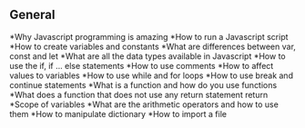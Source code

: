## General
*Why Javascript programming is amazing
*How to run a Javascript script
*How to create variables and constants
*What are differences between var, const and let
*What are all the data types available in Javascript
*How to use the if, if ... else statements
*How to use comments
*How to affect values to variables
*How to use while and for loops
*How to use break and continue statements
*What is a function and how do you use functions
*What does a function that does not use any return statement return
*Scope of variables
*What are the arithmetic operators and how to use them
*How to manipulate dictionary
*How to import a file
